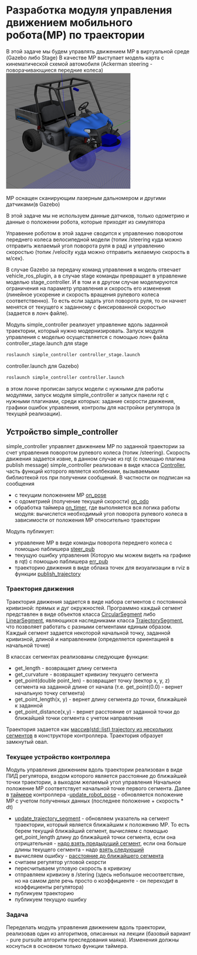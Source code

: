 # Разработка модуля управления движением мобильного робота(МР) по траектории
В этой задаче мы будем управлять движением МР в виртуальной среде (Gazebo либо Stage)
В качестве МР выступает модель карта с кинематической схемой автомобиля (Ackerman steering - поворачивающиеся передние колеса)
![cart](./cart.png)

МР оснащен сканирующим лазерным дальномером и другими датчиками(в Gazebo)

В этой задаче мы не используем данные датчиков, только одометрию и данные о положении робота, которые приходят из симулятора

Управение роботом в этой задаче сводится к управлению поворотом переднего колеса велосипедной модели (топик /steering куда можно отправить желаемый угол поворота руля в рад) и управлению скоростью (топик /velocity куда можно отправить желаемую скорость в м/сек). 

В случае Gazebo за передачу команд управления в модель отвечает vehicle_ros_plugin, а в случае stage команды превращает в управление моделью stage_controller. И в том и в другом случае моделируются ограничения на параметр управления и скорость его изменения (линейное ускорение и скорость вращения рулевого колеса соответственно). То есть если задать угол поворота руля, то он начнет менятся от текущего к заданному с фиксированной скоростью (задается в лонч файле).

Модуль simple_controller реализует управление вдоль заданной траектории, который нужно модернизировать.
Запуск модуля управления с моделью осуществляется с помощью лонч  файла controller_stage.launch для stage
```bash
roslaunch simple_controller controller_stage.launch
```
controller.launch для Gazebo)
```bash
roslaunch simple_controller controller.launch
```
в этом лонче прописан запуск модели с нужными для работы модулями, запуск модуля simple_controller и запуск панели rqt с нужными плагинами, среди которых: задание скорости движения, графики ошибок управления, контролы для настройки регулятора (в текущей реализации).

## Устройство simple_controller
simple_controller управляет движением МР по заданной траектории за счет управления поворотом рулевого колеса (топик /steering). Скорость движения задается извне, в данном случае из rqt (с помощью плагина publish message)
simple_controller реализован в виде класса [Controller](https://github.com/AndreyMinin/MobileRobots/blob/master/mr_ws/src/simple_controller/src/controller.h#L34), часть функций которого является колбеками, вызываемыми библиотекой ros при получении сообщений.
В частности он подписан на сообщения 
- с текущим положением МР [on_pose](https://github.com/AndreyMinin/MobileRobots/blob/master/mr_ws/src/simple_controller/src/controller.cpp#L102)
- с одометрией (получение текущей скорости) [on_odo](https://github.com/AndreyMinin/MobileRobots/blob/master/mr_ws/src/simple_controller/src/controller.cpp#L118)
- обработка таймера [on_timer](https://github.com/AndreyMinin/MobileRobots/blob/master/mr_ws/src/simple_controller/src/controller.cpp#L60), где выполняется вся логика работы модуля: вычислется необходимый угол поворота рулевого колеса в зависимости от положения МР относительно траектории

Модуль публикует:
- управление МР в виде команды поворота переднего колеса с помощью паблишера [steer_pub](https://github.com/AndreyMinin/MobileRobots/blob/master/mr_ws/src/simple_controller/src/controller.cpp#L92)
- текущую ошибку управления (Которую мы можем видеть на графике в rqt) с помощью паблишера [err_pub](https://github.com/AndreyMinin/MobileRobots/blob/master/mr_ws/src/simple_controller/src/controller.cpp#L125)
- траекторию движения в виде облака точек для визуализации в rviz в функции [publish_trajectory](https://github.com/AndreyMinin/MobileRobots/blob/master/mr_ws/src/simple_controller/src/controller.cpp#L181)

### Траектория движения
Траектория движения задается в виде набора сегментов с постоянной кривизной: прямых и дуг окружностей. 
Программно каждый сегмент представлен в виде объектов класса [CircularSegment](https://github.com/AndreyMinin/MobileRobots/blob/master/mr_ws/src/simple_controller/include/trajectory_segment.h#L39) либо [LinearSegment](https://github.com/AndreyMinin/MobileRobots/blob/master/mr_ws/src/simple_controller/include/trajectory_segment.h#L103), являющихся наследниками класса [TrajectorySegment](https://github.com/AndreyMinin/MobileRobots/blob/master/mr_ws/src/simple_controller/include/trajectory_segment.h#L23), что позволяет работать с разными сегментами единым образом.
Каждый сегмент задается некоторой начальной точку, заданной кривизной, длиной и направлением (определяется ориентацией в начальной точке)

В классах сегментах реализованы следующие функции:
- get_length - возвращает длину сегмента 
- get_curvature - возвращает кривизну текущего сегмента
- get_point(double point_len) - возвращает точку (вектор x, y, z) сегмента на заданной длине от начала (т.е. get_point(0.0) - вернет начальную точку сегмента)
- get_point_length(x, y) - вернет длину сегмента до точки, ближайшей к заданной
- get_point_distance(x,y) - вернет расстояние от заданной точки до ближайшей точки сегмента с учетом направления

Траектория задается как [массив(std::list) trajectory из нескольких сегментов](https://github.com/AndreyMinin/MobileRobots/blob/master/mr_ws/src/simple_controller/src/controller.cpp#L274) в конструкторе контроллера. Траектория образует замкнутый овал.

### Текущее устройство контроллера
Модуль управления движением вдоль траектории реализован в виде ПИД регулятора, входом которого является расстояние до ближайшей точки траектории, а выходом желаемый угол управления
Начальное положение МР соответствует начальной точке первого сегмента.
Далее в [таймере](https://github.com/AndreyMinin/MobileRobots/blob/master/mr_ws/src/simple_controller/src/controller.cpp#L60) контроллера
-[update_robot_pose](https://github.com/AndreyMinin/MobileRobots/blob/master/mr_ws/src/simple_controller/src/controller.cpp#L274) - обновляется положение МР с учетом полученных данных (последнее положение + скорость * dt)
- [update_trajectory_segment](https://github.com/AndreyMinin/MobileRobots/blob/master/mr_ws/src/simple_controller/src/controller.cpp#L66)  - обновляем указатель на сегмент траектории, который является ближайшим к положению МР. То есть берем текущий ближайший сегмент, вычисляем с помощью get_point_length длину до ближайшей точки сегмента, если она отрицательная - [надо взять предыдущий сегмент](https://github.com/AndreyMinin/MobileRobots/blob/master/mr_ws/src/simple_controller/src/controller.cpp#L31), если она больше длины текущего сегмента - надо [взять следующий](https://github.com/AndreyMinin/MobileRobots/blob/master/mr_ws/src/simple_controller/src/controller.cpp#L39) 
- вычисляем ошибку - [расстояние до ближайшего сегмента](https://github.com/AndreyMinin/MobileRobots/blob/master/mr_ws/src/simple_controller/src/controller.cpp#L69)
- считаем регулятор угловой скорсти
- пересчитываем угловую скорость в кривизну 
- отправляем кривизну в /stering (здесь небольшое несоответствие, но на самом деле речь просто о коэффициенте - он переходит в коэффициенты регулятора)
- публикуем траекторию
- публикуем текущую ошибку

### Задача
Переделать модуль управления движением вдоль траектории, реализовав один из алгоритмов, описанных на лекции (базовый вариант - pure pursuite алгоритм преследования маяка). Изменения должны коснуться в основном только функции таймера. 